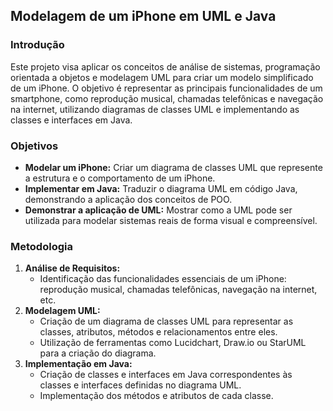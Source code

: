 ## Modelagem de um iPhone em UML e Java

### Introdução

Este projeto visa aplicar os conceitos de análise de sistemas, programação orientada a objetos e modelagem UML para criar um modelo simplificado de um iPhone. O objetivo é representar as principais funcionalidades de um smartphone, como reprodução musical, chamadas telefônicas e navegação na internet, utilizando diagramas de classes UML e implementando as classes e interfaces em Java.

### Objetivos

* **Modelar um iPhone:** Criar um diagrama de classes UML que represente a estrutura e o comportamento de um iPhone.
* **Implementar em Java:** Traduzir o diagrama UML em código Java, demonstrando a aplicação dos conceitos de POO.
* **Demonstrar a aplicação de UML:** Mostrar como a UML pode ser utilizada para modelar sistemas reais de forma visual e compreensível.

### Metodologia

1. **Análise de Requisitos:**
   * Identificação das funcionalidades essenciais de um iPhone: reprodução musical, chamadas telefônicas, navegação na internet, etc.
2. **Modelagem UML:**
   * Criação de um diagrama de classes UML para representar as classes, atributos, métodos e relacionamentos entre eles.
   * Utilização de ferramentas como Lucidchart, Draw.io ou StarUML para a criação do diagrama.
3. **Implementação em Java:**
   * Criação de classes e interfaces em Java correspondentes às classes e interfaces definidas no diagrama UML.
   * Implementação dos métodos e atributos de cada classe.


